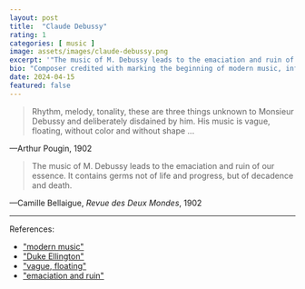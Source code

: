 ```yaml
---
layout: post
title:  "Claude Debussy"
rating: 1
categories: [ music ]
image: assets/images/claude-debussy.png
excerpt: '"The music of M. Debussy leads to the emaciation and ruin of our essence."'
bio: "Composer credited with marking the beginning of modern music, influencing Duke Ellington."
date: 2024-04-15
featured: false
---
```


> Rhythm, melody, tonality, these are three things unknown to Monsieur Debussy and deliberately disdained by him. His music is vague, floating, without color and without shape ...

—Arthur Pougin, 1902

> The music of M. Debussy leads to the emaciation and ruin of our essence. It contains germs not of life and progress, but of decadence and death.

—Camille Bellaigue, _Revue des Deux Mondes_, 1902

---

References:

- ["modern music"](https://en.wikipedia.org/wiki/Pr%C3%A9lude_%C3%A0_l%27apr%C3%A8s-midi_d%27un_faune)
- ["Duke Ellington"](https://www.newyorker.com/magazine/2018/10/29/the-velvet-revolution-of-claude-debussy)
- ["vague, floating"](https://www.researchgate.net/publication/331586732_JSE_editorial_26-1_on_foolish_scientific_invective)
- ["emaciation and ruin"](https://www.researchgate.net/publication/331586732_JSE_editorial_26-1_on_foolish_scientific_invective)
